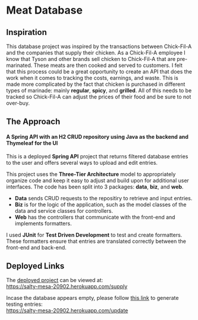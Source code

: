 # Meat Database

## Inspiration

This database project was inspired by the transactions between Chick-Fil-A and the companies that supply their chicken. As a Chick-Fil-A employee I know that Tyson and other brands sell chicken to Chick-Fil-A that are pre-marinated. These meats are then cooked and served to customers. I felt that this process could be a great opportunity to create an API that does the work when it comes to tracking the costs, earnings, and waste. This is made more complicated by the fact that chicken is purchased in different types of marinade: mainly **regular**, **spicy**, and **grilled**. All of this needs to be tracked so Chick-Fil-A can adjust the prices of their food and be sure to not over-buy.


## The Approach

#### A Spring API with an H2 CRUD repository using Java as the backend and Thymeleaf for the UI

This is a deployed **Spring API** project that returns filtered database entries to the user and offers several ways to upload and edit entries.

This project uses the **Three-Tier Architecture** model to appropriately organize code and keep it easy to adjust and build upon for additional user interfaces. The code has been split into 3 packages: **data**, **biz**, and **web**.

+ **Data** sends CRUD requests to the repositiry to retrieve and input entries.
+ **Biz** is for the logic of the application, such as the model classes of the data and service classes for controllers.
+ **Web** has the controllers that communicate with the front-end and implements formatters.

I used **JUnit** for **Test Driven Development** to test and create formatters. These formatters ensure that entries are translated correctly between the front-end and back-end.


## Deployed Links

The [deployed project](https://salty-mesa-20902.herokuapp.com/supply) can be viewed at:<br />
https://salty-mesa-20902.herokuapp.com/supply

Incase the database appears empty, please follow [this link](https://salty-mesa-20902.herokuapp.com/update) to generate testing entries:<br />
https://salty-mesa-20902.herokuapp.com/update
